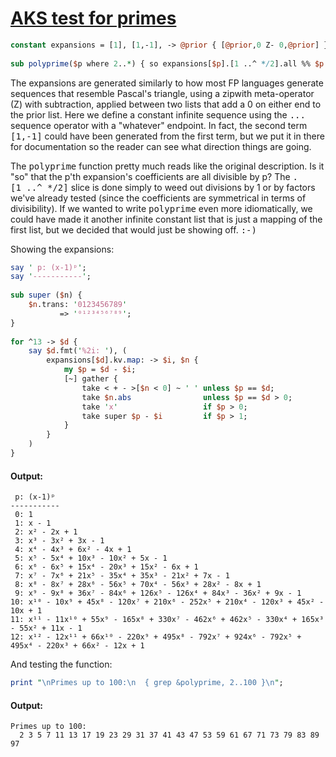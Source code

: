 [1]: http://rosettacode.org/wiki/AKS_test_for_primes

# [AKS test for primes][1]

```perl
constant expansions = [1], [1,-1], -> @prior { [@prior,0 Z- 0,@prior] } ... *;
 
sub polyprime($p where 2..*) { so expansions[$p].[1 ..^ */2].all %% $p }
```


The expansions are generated similarly to how most FP languages generate sequences that resemble Pascal's triangle, using a zipwith meta-operator (Z) with subtraction, applied between two lists that add a 0 on either end to the prior list. Here we define a constant infinite sequence using the <tt>...</tt> sequence operator with a "whatever" endpoint. In fact, the second term <tt>[1,-1]</tt> could have been generated from the first term, but we put it in there for documentation so the reader can see what direction things are going.



The <tt>polyprime</tt> function pretty much reads like the original description. Is it "so" that the p'th expansion's coefficients are all divisible by p? The <tt>.[1 ..^ \*/2]</tt> slice is done simply to weed out divisions by 1 or by factors we've already tested (since the coefficients are symmetrical in terms of divisibility). If we wanted to write <tt>polyprime</tt> even more idiomatically, we could have made it another infinite constant list that is just a mapping of the first list, but we decided that would just be showing off. <tt>:-)</tt>



Showing the expansions:

```perl
say ' p: (x-1)ᵖ';
say '-----------';
 
sub super ($n) {
    $n.trans: '0123456789'
           => '⁰¹²³⁴⁵⁶⁷⁸⁹';
}
 
for ^13 -> $d {
    say $d.fmt('%2i: '), (
        expansions[$d].kv.map: -> $i, $n {
            my $p = $d - $i;
            [~] gather {
                take < + - >[$n < 0] ~ ' ' unless $p == $d;
                take $n.abs                unless $p == $d > 0;
                take 'x'                   if $p > 0;
                take super $p - $i         if $p > 1;
            }
        }
    )
}
```

#### Output:
```
 p: (x-1)ᵖ
-----------
 0: 1
 1: x - 1
 2: x² - 2x + 1
 3: x³ - 3x² + 3x - 1
 4: x⁴ - 4x³ + 6x² - 4x + 1
 5: x⁵ - 5x⁴ + 10x³ - 10x² + 5x - 1
 6: x⁶ - 6x⁵ + 15x⁴ - 20x³ + 15x² - 6x + 1
 7: x⁷ - 7x⁶ + 21x⁵ - 35x⁴ + 35x³ - 21x² + 7x - 1
 8: x⁸ - 8x⁷ + 28x⁶ - 56x⁵ + 70x⁴ - 56x³ + 28x² - 8x + 1
 9: x⁹ - 9x⁸ + 36x⁷ - 84x⁶ + 126x⁵ - 126x⁴ + 84x³ - 36x² + 9x - 1
10: x¹⁰ - 10x⁹ + 45x⁸ - 120x⁷ + 210x⁶ - 252x⁵ + 210x⁴ - 120x³ + 45x² - 10x + 1
11: x¹¹ - 11x¹⁰ + 55x⁹ - 165x⁸ + 330x⁷ - 462x⁶ + 462x⁵ - 330x⁴ + 165x³ - 55x² + 11x - 1
12: x¹² - 12x¹¹ + 66x¹⁰ - 220x⁹ + 495x⁸ - 792x⁷ + 924x⁶ - 792x⁵ + 495x⁴ - 220x³ + 66x² - 12x + 1
```


And testing the function:

```perl
print "\nPrimes up to 100:\n  { grep &polyprime, 2..100 }\n";
```

#### Output:
```
Primes up to 100:
  2 3 5 7 11 13 17 19 23 29 31 37 41 43 47 53 59 61 67 71 73 79 83 89 97
```